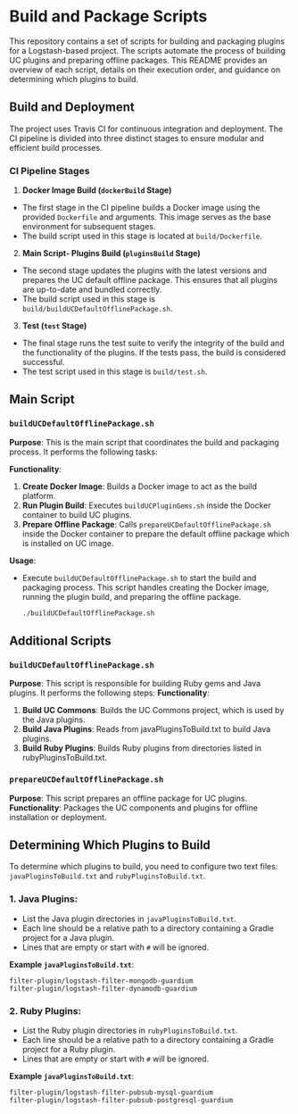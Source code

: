 # Build and Package Scripts

This repository contains a set of scripts for building and packaging plugins for a Logstash-based project. The scripts automate the process of building UC plugins and preparing offline packages. This README provides an overview of each script, details on their execution order, and guidance on determining which plugins to build.

## Build and Deployment

The project uses Travis CI for continuous integration and deployment. The CI pipeline is divided into three distinct stages to ensure modular and efficient build processes.

### CI Pipeline Stages

1. **Docker Image Build (`dockerBuild` Stage)**
  - The first stage in the CI pipeline builds a Docker image using the provided `Dockerfile` and arguments. This image serves as the base environment for subsequent stages.
  - The build script used in this stage is located at `build/Dockerfile`.

2. **Main Script- Plugins Build (`pluginsBuild` Stage)**
  - The second stage updates the plugins with the latest versions and prepares the UC default offline package. This ensures that all plugins are up-to-date and bundled correctly.
  - The build script used in this stage is `build/buildUCDefaultOfflinePackage.sh`.

3. **Test (`test` Stage)**
  - The final stage runs the test suite to verify the integrity of the build and the functionality of the plugins. If the tests pass, the build is considered successful.
  - The test script used in this stage is `build/test.sh`.


## Main Script

### `buildUCDefaultOfflinePackage.sh`

**Purpose**: This is the main script that coordinates the build and packaging process. It performs the following tasks:

**Functionality**:
1. **Create Docker Image**: Builds a Docker image to act as the build platform.
2. **Run Plugin Build**: Executes `buildUCPluginGems.sh` inside the Docker container to build UC plugins.
3. **Prepare Offline Package**: Calls `prepareUCDefaultOfflinePackage.sh` inside the Docker container to prepare the default offline package which is installed on UC image.

**Usage**:
- Execute `buildUCDefaultOfflinePackage.sh` to start the build and packaging process. This script handles creating the Docker image, running the plugin build, and preparing the offline package.

   ```bash
   ./buildUCDefaultOfflinePackage.sh

## Additional Scripts

### `buildUCDefaultOfflinePackage.sh`
**Purpose**: This script is responsible for building Ruby gems and Java plugins. It performs the following steps:
**Functionality**:
1. **Build UC Commons**: Builds the UC Commons project, which is used by the Java plugins.
2. **Build Java Plugins**: Reads from javaPluginsToBuild.txt to build Java plugins.
3. **Build Ruby Plugins**: Builds Ruby plugins from directories listed in rubyPluginsToBuild.txt.

### `prepareUCDefaultOfflinePackage.sh`
**Purpose**: This script prepares an offline package for UC plugins.
**Functionality**: Packages the UC components and plugins for offline installation or deployment.

## Determining Which Plugins to Build

To determine which plugins to build, you need to configure two text files: `javaPluginsToBuild.txt` and `rubyPluginsToBuild.txt`.

### 1. **Java Plugins**:
- List the Java plugin directories in `javaPluginsToBuild.txt`.
- Each line should be a relative path to a directory containing a Gradle project for a Java plugin.
- Lines that are empty or start with `#` will be ignored.

**Example `javaPluginsToBuild.txt`**:
```plaintext
filter-plugin/logstash-filter-mongodb-guardium
filter-plugin/logstash-filter-dynamodb-guardium
```

### 2. **Ruby Plugins**:
- List the Ruby plugin directories in `rubyPluginsToBuild.txt`.
- Each line should be a relative path to a directory containing a Gradle project for a Ruby plugin.
- Lines that are empty or start with `#` will be ignored.

**Example `javaPluginsToBuild.txt`**:
```plaintext
filter-plugin/logstash-filter-pubsub-mysql-guardium
filter-plugin/logstash-filter-pubsub-postgresql-guardium
```


